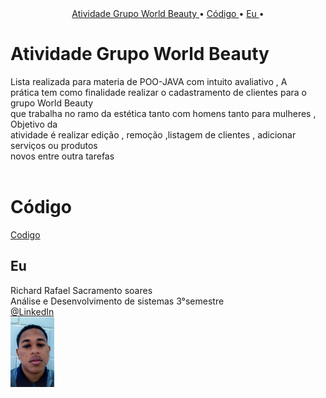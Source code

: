 <br>
<br>
<p align="center">
  <a href ="#atvi"> Atividade Grupo World Beauty </a>  •   
  <a href ="#codigo"> Código </a>  • 
  <a href ="#eu"> Eu </a>  •  
</p>


# Atividade Grupo World Beauty

Lista realizada para materia de POO-JAVA com intuito avaliativo , A <br>
prática tem como finalidade realizar o cadastramento de clientes para o grupo World Beauty <br>
que trabalha no ramo da estética tanto com homens tanto para mulheres ,  Objetivo da <br>
atividade é realizar edição , remoção ,listagem de clientes , adicionar serviços ou produtos<br> novos entre outra tarefas  <br>
 <br id="atvi">

# Código 
[Codigo](https://github.com/Richardrafael/Atvi-wb-Richard-ADS3/tree/main/atvi-wb)
<br id="codigo">

## Eu
  
Richard Rafael Sacramento soares <br>
Análise e Desenvolvimento de sistemas 3°semestre <br> 
[@LinkedIn](https://www.linkedin.com/mwlite/in/richard-soares-002195221) <br>
<img src = "https://github.com/Richardrafael/bertoti/blob/main/Intregra%C3%A7%C3%A3o_Homem_Maquina/readme/imge/richard.png" width="70"> 
                              

<br>



